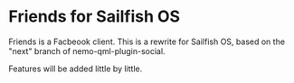 Friends for Sailfish OS
======================

Friends is a Facbeook client. This is a rewrite for
Sailfish OS, based on the "next" branch of 
nemo-qml-plugin-social.

Features will be added little by little.
